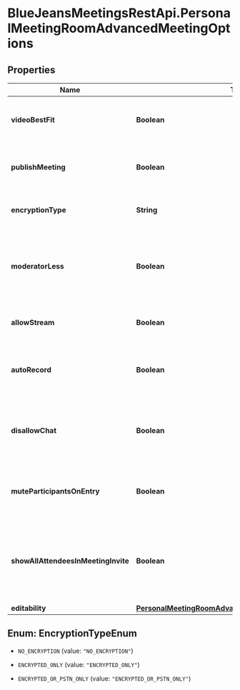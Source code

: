 # BlueJeansMeetingsRestApi.PersonalMeetingRoomAdvancedMeetingOptions

## Properties
Name | Type | Description | Notes
------------ | ------------- | ------------- | -------------
**videoBestFit** | **Boolean** | Same user ID as passed in path parameter. | [optional] 
**publishMeeting** | **Boolean** | Same user ID as passed in path parameter. | [optional] 
**encryptionType** | **String** | How this meeting is to be encrypted. | [optional] 
**moderatorLess** | **Boolean** | If set require that a user enter&#39;s a moderator passcode to start meeting. | [optional] 
**allowStream** | **Boolean** | Allow sending of streamed video | [optional] 
**autoRecord** | **Boolean** | By default start recording anytime 2 or more join this room. | [optional] 
**disallowChat** | **Boolean** | If set, disable the ability to send chat message within this meeting. | [optional] 
**muteParticipantsOnEntry** | **Boolean** | If set, force each joining participant to be muted. | [optional] 
**showAllAttendeesInMeetingInvite** | **Boolean** | When sending email invitations, include the exhaustive list of invited people. | [optional] 
**editability** | [**PersonalMeetingRoomAdvancedMeetingOptionsEditability**](PersonalMeetingRoomAdvancedMeetingOptionsEditability.md) |  | [optional] 


<a name="EncryptionTypeEnum"></a>
## Enum: EncryptionTypeEnum


* `NO_ENCRYPTION` (value: `"NO_ENCRYPTION"`)

* `ENCRYPTED_ONLY` (value: `"ENCRYPTED_ONLY"`)

* `ENCRYPTED_OR_PSTN_ONLY` (value: `"ENCRYPTED_OR_PSTN_ONLY"`)




